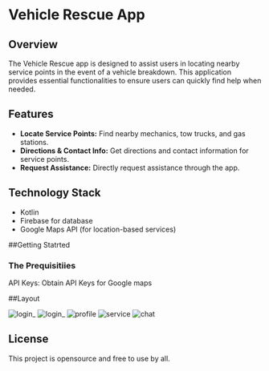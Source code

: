 # Vehicle Rescue App

## Overview
The Vehicle Rescue app is designed to assist users in locating nearby service points in the event of a vehicle breakdown. This application provides essential functionalities to ensure users can quickly find help when needed.

## Features
- **Locate Service Points:** Find nearby mechanics, tow trucks, and gas stations.
- **Directions & Contact Info:** Get directions and contact information for service points.
- **Request Assistance:** Directly request assistance through the app.

## Technology Stack
-  Kotlin
- Firebase for database
-  Google Maps API (for location-based services)

##Getting Statrted
### The Prequisitiies
API Keys: Obtain API Keys for Google maps

##Layout

![login_](https://github.com/user-attachments/assets/bef85301-f7db-492f-a877-e119c017c7e7)
![login_](https://github.com/user-attachments/assets/10d4d4c9-3732-4df4-8f84-e824e8b24682)
![profile](https://github.com/user-attachments/assets/86875edc-4ca5-44bd-aede-cf4310bb0bbd)
![service](https://github.com/user-attachments/assets/b7319e92-7a44-4988-98f7-1390ca96a37a)
![chat](https://github.com/user-attachments/assets/c20c907c-15a8-4042-a1d9-5efac60ea415)

## License
This project is opensource and free to use by all.
